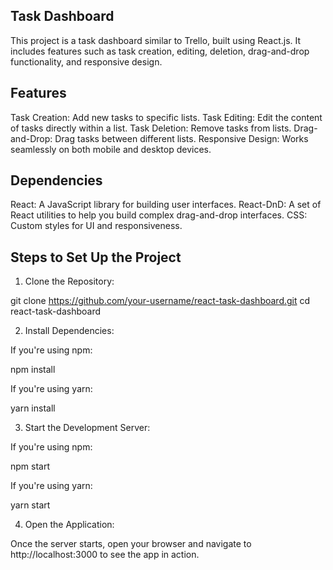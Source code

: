      
## Task Dashboard

This project is a task dashboard similar to Trello, built using React.js. It includes features such as task creation, editing, deletion, drag-and-drop functionality, and responsive design.

## Features 

Task Creation: Add new tasks to specific lists.
Task Editing: Edit the content of tasks directly within a list.
Task Deletion: Remove tasks from lists.
Drag-and-Drop: Drag tasks between different lists.
Responsive Design: Works seamlessly on both mobile and desktop devices.

## Dependencies
React: A JavaScript library for building user interfaces.
React-DnD: A set of React utilities to help you build complex drag-and-drop interfaces.
CSS: Custom styles for UI and responsiveness.

## Steps to Set Up the Project

1. Clone the Repository:
 
git clone https://github.com/your-username/react-task-dashboard.git
cd react-task-dashboard

2. Install Dependencies:

If you're using npm:

npm install

If you're using yarn:

yarn install

3. Start the Development Server:

If you're using npm:

npm start

If you're using yarn:

yarn start

4. Open the Application:

Once the server starts, open your browser and navigate to http://localhost:3000 to see the app in action.



